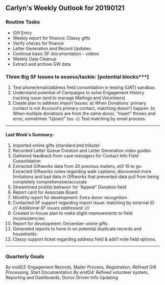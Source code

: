 ## Carlyn's Weekly Outlook for 20190121
### Routine Tasks
* Gift Entry
*  Weekly report for finance: Classy gifts
* Verify checks for finance
* Letter Generation and Record Updates
* Continue basic SF documentation - videos
* Weekly Data Cleanup
* Extract and archive GW data

### Three Big SF Issues to assess/tackle: [potential blocks***]
1. Test phone/email/address field consolidation in testing (UAT) sandbox.  
2. Understand potential of Campaigns to solve Engagement History tracking issue (and to manage Mailings and Volunteers)
3. Create plan to address Import Issues: a) When Donations’ primary contact is not Account’s primary contact, matching doesn’t happen.  b) When multiple donations are from the same donor, “Insert” throws and error, sometimes “Upsert” too.  c) Test matching by email process.

- - - -
#### Last Week's Summary:
1.  Imported online gifts (standard and tribute)
2. Recorded Letter Queue Creation and Letter Generation video guides
3. Gathered feedback from case managers for Contact Info Field Consolidation
4. Extracted Giftworks data from 20 previous mailers, still 10 to go.  Extracted Giftworks notes regarding walk captains; discovered more limitations and bad data in Giftworks that prevented data pull from being completely comprehensive/accurate
5. Streamlined picklist behavior for “Appeal” Donation field 
6. Report card for Associate Board
7. Monthly report for development: Extra donor recognition
8. Contacted SF support regarding import issue: matching by external ID
*/// Additional SF issues addressed: ///*
9. Created in-house plan to make slight improvements to field inconsistencies.  
10. Report for development: December online gifts
11. Generated reports to hone in on potential duplicate records and households.  
12. Classy support ticket regarding address field & add’l note field options.

- - - -
### Quarterly Goals
*By midQ3:* Engagement Records, Mailer Process, Registration, Refined Gift Processing, Start Documentation
*By endQ4:* Refined volunteer system, Reporting and Dashboards, Donor-Driven Info Updating